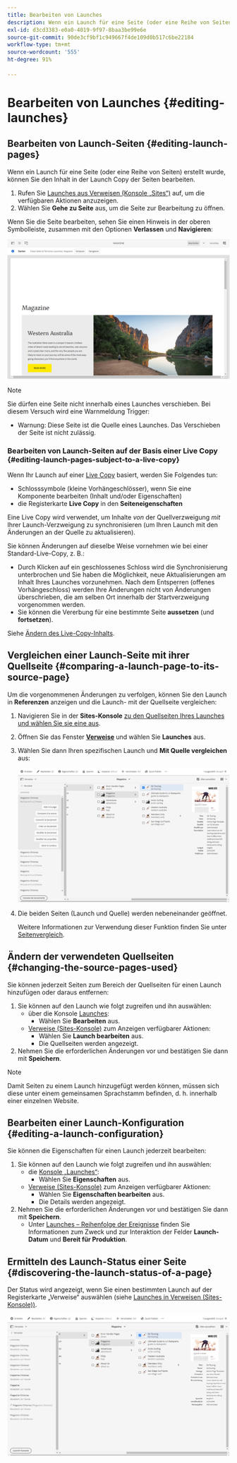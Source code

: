 ```yaml
---
title: Bearbeiten von Launches
description: Wenn ein Launch für eine Seite (oder eine Reihe von Seiten) erstellt wurde, können Sie den Inhalt in der Launch Copy der Seiten bearbeiten.
exl-id: d3cd3383-e0a0-4019-9f97-8baa3be99e6e
source-git-commit: 90de3cf9bf1c949667f4de109d0b517c6be22184
workflow-type: tm+mt
source-wordcount: '555'
ht-degree: 91%

---
```


# Bearbeiten von Launches {#editing-launches}

## Bearbeiten von Launch-Seiten {#editing-launch-pages}

Wenn ein Launch für eine Seite (oder eine Reihe von Seiten) erstellt wurde, können Sie den Inhalt in der Launch Copy der Seiten bearbeiten.

1. Rufen Sie [Launches aus Verweisen (Konsole „Sites“)](/help/sites-cloud/authoring/launches/overview.md#launches-in-references-sites-console) auf, um die verfügbaren Aktionen anzuzeigen.
1. Wählen Sie **Gehe zu Seite** aus, um die Seite zur Bearbeitung zu öffnen.

Wenn Sie die Seite bearbeiten, sehen Sie einen Hinweis in der oberen Symbolleiste, zusammen mit den Optionen **Verlassen** und **Navigieren**:

![Launch über den Seiten-Editor verlassen und navigieren](/help/sites-cloud/authoring/assets/launches-edit-01.png)

>[!NOTE]
>
>Sie dürfen eine Seite nicht innerhalb eines Launches verschieben. Bei diesem Versuch wird eine Warnmeldung Trigger:
>
>* Warnung: Diese Seite ist die Quelle eines Launches. Das Verschieben der Seite ist nicht zulässig.


### Bearbeiten von Launch-Seiten auf der Basis einer Live Copy  {#editing-launch-pages-subject-to-a-live-copy}

Wenn Ihr Launch auf einer [Live Copy](/help/sites-cloud/administering/msm/overview.md) basiert, werden Sie Folgendes tun:

* Schlosssymbole (kleine Vorhängeschlösser), wenn Sie eine Komponente bearbeiten (Inhalt und/oder Eigenschaften)
* die Registerkarte **Live Copy** in den **Seiteneigenschaften**

Eine Live Copy wird verwendet, um Inhalte *von* der Quellverzweigung *mit* Ihrer Launch-Verzweigung zu synchronisieren (um Ihren Launch mit den Änderungen an der Quelle zu aktualisieren).

Sie können Änderungen auf dieselbe Weise vornehmen wie bei einer Standard-Live-Copy, z. B.:

* Durch Klicken auf ein geschlossenes Schloss wird die Synchronisierung unterbrochen und Sie haben die Möglichkeit, neue Aktualisierungen am Inhalt Ihres Launches vorzunehmen. Nach dem Entsperren (offenes Vorhängeschloss) werden Ihre Änderungen nicht von Änderungen überschrieben, die am selben Ort innerhalb der Startverzweigung vorgenommen werden.
* Sie können die Vererbung für eine bestimmte Seite **aussetzen** (und **fortsetzen**).

Siehe [Ändern des Live-Copy-Inhalts](/help/sites-cloud/administering/msm/creating-live-copies.md).

## Vergleichen einer Launch-Seite mit ihrer Quellseite {#comparing-a-launch-page-to-its-source-page}

Um die vorgenommenen Änderungen zu verfolgen, können Sie den Launch in **Referenzen** anzeigen und die Launch- mit der Quellseite vergleichen:

1. Navigieren Sie in der **Sites-Konsole** [zu den Quellseiten Ihres Launches und wählen Sie sie eine aus](/help/sites-cloud/authoring/getting-started/basic-handling.md#viewing-and-selecting-resources).
1. Öffnen Sie das Fenster **[Verweise](/help/sites-cloud/authoring/getting-started/basic-handling.md#references)** und wählen Sie **Launches** aus.
1. Wählen Sie dann Ihren spezifischen Launch und **Mit Quelle vergleichen** aus:

   ![Vergleichen von Launch und Quelle](/help/sites-cloud/authoring/assets/launches-compare.png)

1. Die beiden Seiten (Launch und Quelle) werden nebeneinander geöffnet.

   Weitere Informationen zur Verwendung dieser Funktion finden Sie unter [Seitenvergleich](/help/sites-cloud/authoring/features/page-diff.md).

## Ändern der verwendeten Quellseiten {#changing-the-source-pages-used}

Sie können jederzeit Seiten zum Bereich der Quellseiten für einen Launch hinzufügen oder daraus entfernen:

1. Sie können auf den Launch wie folgt zugreifen und ihn auswählen:
   * über die Konsole [Launches](/help/sites-cloud/authoring/launches/overview.md#the-launches-console):
      * Wählen Sie **Bearbeiten** aus.
   * [Verweise (Sites-Konsole)](/help/sites-cloud/authoring/launches/overview.md#launches-in-references-sites-console) zum Anzeigen verfügbarer Aktionen:
      * Wählen Sie **Launch bearbeiten** aus.
      * Die Quellseiten werden angezeigt.
1. Nehmen Sie die erforderlichen Änderungen vor und bestätigen Sie dann mit **Speichern**.

>[!NOTE]
>
>Damit Seiten zu einem Launch hinzugefügt werden können, müssen sich diese unter einem gemeinsamen Sprachstamm befinden, d. h. innerhalb einer einzelnen Website.

## Bearbeiten einer Launch-Konfiguration   {#editing-a-launch-configuration}

Sie können die Eigenschaften für einen Launch jederzeit bearbeiten:

1. Sie können auf den Launch wie folgt zugreifen und ihn auswählen:
   * die [Konsole „Launches“](/help/sites-cloud/authoring/launches/overview.md#the-launches-console):
      * Wählen Sie **Eigenschaften** aus.
   * [Verweise (Sites-Konsole)](/help/sites-cloud/authoring/launches/overview.md#launches-in-references-sites-console) zum Anzeigen verfügbarer Aktionen:
      * Wählen Sie **Eigenschaften bearbeiten** aus.
      * Die Details werden angezeigt.
1. Nehmen Sie die erforderlichen Änderungen vor und bestätigen Sie dann mit **Speichern**.
   * Unter [Launches – Reihenfolge der Ereignisse](/help/sites-cloud/authoring/launches/overview.md#launches-the-order-of-events) finden Sie Informationen zum Zweck und zur Interaktion der Felder **Launch-Datum** und **Bereit für Produktion**.

## Ermitteln des Launch-Status einer Seite   {#discovering-the-launch-status-of-a-page}

Der Status wird angezeigt, wenn Sie einen bestimmten Launch auf der Registerkarte „Verweise“ auswählen (siehe [Launches in Verweisen (Sites-Konsole))](/help/sites-cloud/authoring/launches/overview.md#launches-in-references-sites-console).

![Ermitteln des Launch-Status](/help/sites-cloud/authoring/assets/launches-status.png)
